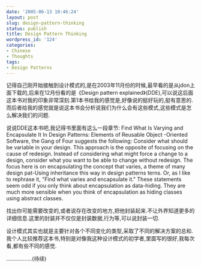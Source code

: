 ```yaml
---
date: '2005-06-13 10:46:24'
layout: post
slug: design-pattern-thinking
status: publish
title: Design Pattern Thinking
wordpress_id: '124'
categories:
- Chinese
- Thoughts
tags:
- Design Patterns
---
```




记得自己刚开始接触到设计模式的,是在2003年11月份的时候,最早看的是从jdon上面下载的<pattern in java>,后来在12月份看的是《Design pattern explained》(DDE),可以说这后面这本书对我的印象非常深刻.第1本书给我的感觉是,好像说的挺好玩的,挺有意思的.而后者给我的感觉就是说这本书会分析说我们为什么会有这些模式,这些模式是怎么解决我们的问题.

说说DDE这本书吧,我记得书里面有这么一段章节:
Find What Is Varying and Encapsulate It
In Design Patterns: Elements of Reusable Object -Oriented Software, the Gang of Four suggests the following:
Consider what should be variable in your design. This approach is the opposite of focusing on the cause of redesign. Instead of considering what might force a change to a design, consider what you want to be able to change without redesign. The focus here is on encapsulating the concept that varies, a theme of many design pat-Using inheritance this way in design patterns terns.
Or, as I like to rephrase it, "Find what varies and encapsulate it."
These statements seem odd if you only think about encapsulation as data-hiding. They are much more sensible when you think of encapsulation as hiding classes using abstract classes.

找出你可能需要改变的,或者说存在改变的地方,把他封装起来.不让外界知道更多的详细信息.这里的封装并不仅仅是封装数据,行为等,可以说封装一切.

设计模式其实也就是主要针对各个不同变化的类型,采取了不同的解决方案的总和.
我个人比较推荐这本书,特别是对像我这种设计模式的初学者,里面写的很好,我每次看,都有些不同的感觉.

.................(待续)



